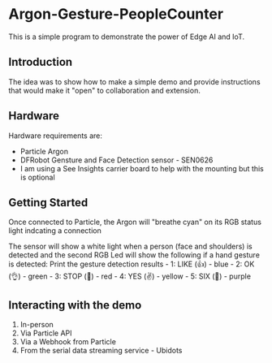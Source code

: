 # Argon-Gesture-PeopleCounter

This is a simple program to demonstrate the power of Edge AI and IoT.  


## Introduction

The idea was to show how to make a simple demo and provide instructions that would make it "open" to collaboration and extension.

## Hardware

Hardware requirements are: 
- Particle Argon 
- DFRobot Gensture and Face Detection sensor - SEN0626
- I am using a See Insights carrier board to help with the mounting but this is optional


## Getting Started

Once connected to Particle, the Argon will "breathe cyan" on its RGB status light indcating a connection

The sensor will show a white light when a person (face and shoulders) is detected and the second RGB Led will show the following if a hand gesture is detected:
    Print the gesture detection results
    - 1: LIKE (👍) - blue
    - 2: OK (👌) - green
    - 3: STOP (🤚) - red
    - 4: YES (✌) - yellow
    - 5: SIX (🤙) - purple


## Interacting with the demo

1) In-person
2) Via Particle API
3) Via a Webhook from Particle
4) From the serial data streaming service - Ubidots
